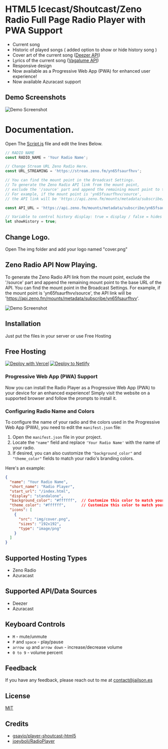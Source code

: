 # HTML5 Icecast/Shoutcast/Zeno Radio Full Page Radio Player with PWA Support

* Current song
* Historic of played songs ( added option to show or hide history song )
* Cover art of the current song ([Deezer API](https://developers.deezer.com/login?redirect=/api))
* Lyrics of the current song ([Vagalume API](https://api.vagalume.com.br/docs/))
* Responsive design
* Now available as a Progressive Web App (PWA) for enhanced user experience!
* Now available Azuracast support

## Demo Screenshots

![Demo Screenshot](https://i.imgur.com/QcbLFzn.jpg)



# Documentation.

Open The [Script.js](https://github.com/jailsonsb2/RadioPlayer-ZenoRadio/blob/main/js/script.js) file and edit the lines Below.

```javascript
// RADIO NAME
const RADIO_NAME = 'Your Radio Name';

// Change Stream URL Zeno Radio Here.
const URL_STREAMING = 'https://stream.zeno.fm/yn65fsaurfhvv';

// You can find the mount point in the Broadcast Settings.
// To generate the Zeno Radio API link from the mount point,
// exclude the '/source' part and append the remaining mount point to the base URL of the API.
// For example, if the mount point is 'yn65fsaurfhvv/source',
// the API link will be 'https://api.zeno.fm/mounts/metadata/subscribe/yn65fsaurfhvv'.

const API_URL = 'https://api.zeno.fm/mounts/metadata/subscribe/yn65fsaurfhvv'

// Variable to control history display: true = display / false = hides
let showHistory = true; 

 ```

 ## Change Logo.

 Open The img folder and add your logo named "cover.png"

 ## Zeno Radio API Now Playing.

To generate the Zeno Radio API link from the mount point,
exclude the '/source' part and append the remaining mount point to the base URL of the API.
You can find the mount point in the Broadcast Settings.
For example, if the mount point is 'yn65fsaurfhvv/source',
the API link will be 'https://api.zeno.fm/mounts/metadata/subscribe/yn65fsaurfhvv'.

![Demo Screenshot](https://i.imgur.com/8F61uyD.jpg)


 ## Installation
Just put the files in your server or use Free Hosting



## Free Hosting

[![Deploy with Vercel](https://vercel.com/button)](https://vercel.com/new/clone?repository-url=https://github.com/jailsonsb2/RadioPlayer-ZenoRadio)
[![Deploy to Netlify](https://www.netlify.com/img/deploy/button.svg)](https://app.netlify.com/start/deploy?repository=https://github.com/jailsonsb2/RadioPlayer-ZenoRadio)

### Progressive Web App (PWA) Support

Now you can install the Radio Player as a Progressive Web App (PWA) to your device for an enhanced experience! Simply visit the website on a supported browser and follow the prompts to install it.

### Configuring Radio Name and Colors

To configure the name of your radio and the colors used in the Progressive Web App (PWA), you need to edit the `manifest.json` file:

1. Open the `manifest.json` file in your project.
2. Locate the `"name"` field and replace `'Your Radio Name'` with the name of your radio.
3. If desired, you can also customize the `"background_color"` and `"theme_color"` fields to match your radio's branding colors.

Here's an example:

```json
{
  "name": "Your Radio Name",
  "short_name": "Radio Player",
  "start_url": "/index.html",
  "display": "standalone",
  "background_color": "#ffffff",  // Customize this color to match your branding
  "theme_color": "#ffffff",       // Customize this color to match your branding
  "icons": [
    {
      "src": "img/cover.png",
      "sizes": "192x192",
      "type": "image/png"
    }
  ]
}

```

## Supported Hosting Types
* Zeno Radio
* Azuracast

## Supported API/Data Sources
* Deezer
* Azuracast

## Keyboard Controls 
* `M` - mute/unmute
* `P` and `space` - play/pause
* `arrow up` and `arrow down` - increase/decrease volume
* `0 to 9` - volume percent


## Feedback

If you have any feedback, please reach out to me at contact@jailson.es


## License

[MIT](https://github.com/gsavio/player-shoutcast-html5/blob/master/LICENSE)

## Credits
* [gsavio/player-shoutcast-html5](https://github.com/gsavio/player-shoutcast-html5)
* [joeyboli/RadioPlayer](https://github.com/joeyboli/RadioPlayer)


